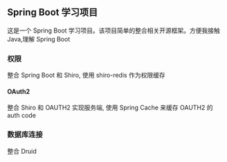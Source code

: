 ## Spring Boot 学习项目
这是一个 Spring Boot 学习项目。该项目简单的整合相关开源框架。方便我接触 Java,理解 Spring Boot
### 权限
整合 Spring Boot 和 Shiro, 使用 shiro-redis 作为权限缓存
#### OAuth2
整合 Shiro 和 OAUTH2 实现服务端, 使用 Spring Cache 来缓存 OAUTH2 的 auth code
### 数据库连接
整合 Druid